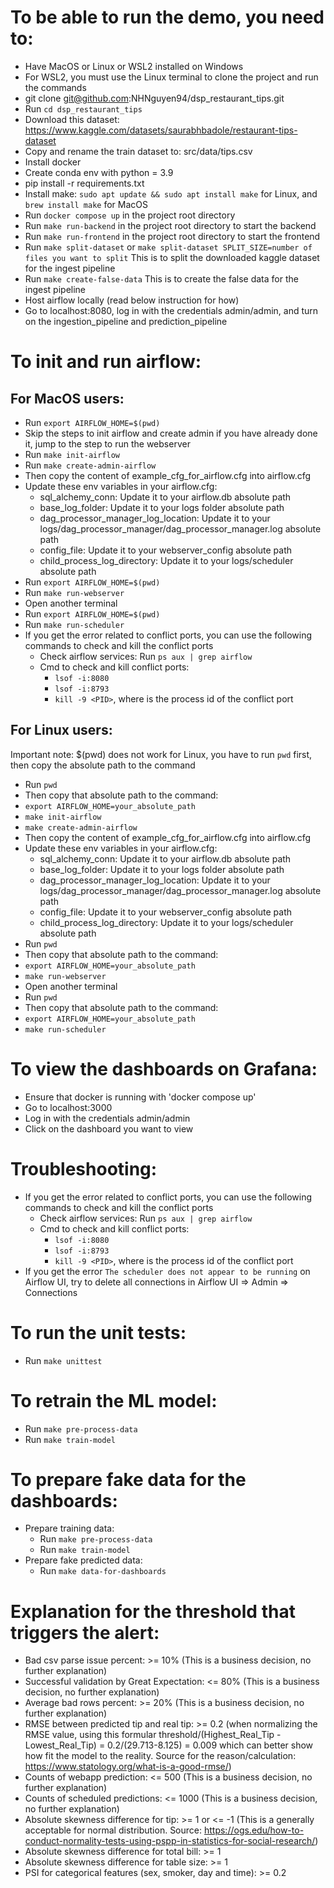 # To be able to run the demo, you need to:
- Have MacOS or Linux or WSL2 installed on Windows
- For WSL2, you must use the Linux terminal to clone the project and run the commands
- git clone git@github.com:NHNguyen94/dsp_restaurant_tips.git
- Run `cd dsp_restaurant_tips`
- Download this dataset: https://www.kaggle.com/datasets/saurabhbadole/restaurant-tips-dataset
- Copy and rename the train dataset to: src/data/tips.csv
- Install docker
- Create conda env with python = 3.9
- pip install -r requirements.txt
- Install make: `sudo apt update && sudo apt install make` for Linux, and `brew install make` for MacOS
- Run `docker compose up` in the project root directory
- Run `make run-backend` in the project root directory to start the backend
- Run `make run-frontend` in the project root directory to start the frontend
- Run `make split-dataset` or `make split-dataset SPLIT_SIZE=number of files you want to split` This is to split the downloaded kaggle dataset for the ingest pipeline
- Run `make create-false-data` This is to create the false data for the ingest pipeline
- Host airflow locally (read below instruction for how)
- Go to localhost:8080, log in with the credentials admin/admin, and turn on the ingestion_pipeline and prediction_pipeline

# To init and run airflow:
## For MacOS users:
- Run `export AIRFLOW_HOME=$(pwd)`
- Skip the steps to init airflow and create admin if you have already done it, jump to the step to run the webserver
- Run `make init-airflow`
- Run `make create-admin-airflow`
- Then copy the content of example_cfg_for_airflow.cfg into airflow.cfg
- Update these env variables in your airflow.cfg:
    - sql_alchemy_conn: Update it to your airflow.db absolute path
    - base_log_folder: Update it to your logs folder absolute path
    - dag_processor_manager_log_location: Update it to your logs/dag_processor_manager/dag_processor_manager.log absolute path
    - config_file: Update it to your webserver_config absolute path
    - child_process_log_directory: Update it to your logs/scheduler absolute path
- Run `export AIRFLOW_HOME=$(pwd)`
- Run `make run-webserver`
- Open another terminal
- Run `export AIRFLOW_HOME=$(pwd)`
- Run `make run-scheduler`
- If you get the error related to conflict ports, you can use the following commands to check and kill the conflict ports
    - Check airflow services: Run `ps aux | grep airflow`
    - Cmd to check and kill conflict ports: 
        - `lsof -i:8080`
        - `lsof -i:8793`
        - `kill -9 <PID>`, where <PID> is the process id of the conflict port

## For Linux users:
Important note: $(pwd) does not work for Linux, you have to run `pwd` first, then copy the absolute path to the command
- Run `pwd`
- Then copy that absolute path to the command:
- `export AIRFLOW_HOME=your_absolute_path`
- `make init-airflow`
- `make create-admin-airflow`
- Then copy the content of example_cfg_for_airflow.cfg into airflow.cfg
- Update these env variables in your airflow.cfg:
    - sql_alchemy_conn: Update it to your airflow.db absolute path
    - base_log_folder: Update it to your logs folder absolute path
    - dag_processor_manager_log_location: Update it to your logs/dag_processor_manager/dag_processor_manager.log absolute path
    - config_file: Update it to your webserver_config absolute path
    - child_process_log_directory: Update it to your logs/scheduler absolute path
- Run `pwd`
- Then copy that absolute path to the command:
- `export AIRFLOW_HOME=your_absolute_path`
- `make run-webserver`
- Open another terminal
- Run `pwd`
- Then copy that absolute path to the command:
- `export AIRFLOW_HOME=your_absolute_path`
- `make run-scheduler`

# To view the dashboards on Grafana:
- Ensure that docker is running with 'docker compose up'
- Go to localhost:3000
- Log in with the credentials admin/admin
- Click on the dashboard you want to view

# Troubleshooting:
- If you get the error related to conflict ports, you can use the following commands to check and kill the conflict ports
    - Check airflow services: Run `ps aux | grep airflow`
    - Cmd to check and kill conflict ports: 
        - `lsof -i:8080`
        - `lsof -i:8793`
        - `kill -9 <PID>`, where <PID> is the process id of the conflict port
- If you get the error `The scheduler does not appear to be running` on Airflow UI, try to delete all connections in Airflow UI => Admin => Connections

# To run the unit tests:
- Run `make unittest`

# To retrain the ML model:
- Run `make pre-process-data`
- Run `make train-model`

# To prepare fake data for the dashboards:
- Prepare training data:
  - Run `make pre-process-data`
  - Run `make train-model`
- Prepare fake predicted data:
  - Run `make data-for-dashboards`

# Explanation for the threshold that triggers the alert:
- Bad csv parse issue percent: >= 10% (This is a business decision, no further explanation)
- Successful validation by Great Expectation: <= 80% (This is a business decision, no further explanation)
- Average bad rows percent: >= 20% (This is a business decision, no further explanation)
- RMSE between predicted tip and real tip: >= 0.2 (when normalizing the RMSE value, using this formular threshold/(Highest_Real_Tip - Lowest_Real_Tip) = 0.2/(29.713-8.125) = 0.009 which can better show how fit the model  to the reality. Source for the reason/calculation: https://www.statology.org/what-is-a-good-rmse/)
- Counts of webapp prediction: <= 500 (This is a business decision, no further explanation)
- Counts of scheduled predictions: <= 1000 (This is a business decision, no further explanation)
- Absolute skewness difference for tip: >= 1 or <= -1 (This is a generally acceptable for normal distribution. Source: https://ogs.edu/how-to-conduct-normality-tests-using-pspp-in-statistics-for-social-research/)
- Absolute skewness difference for total bill: >= 1
- Absolute skewness difference for table size: >= 1
- PSI for categorical features (sex, smoker, day and time): >= 0.2